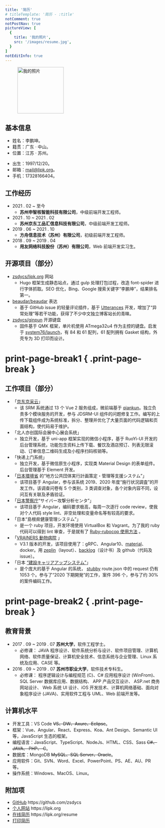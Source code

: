 ```yaml
---
title: '简历'
# titleTemplate: '简历 - :title'
notComment: true
notPostNav: true
pictureView: [
  {
    title: '我的照片',
    src: '/images/resume.jpg',
  }
]
notEditInfo: true
---
```


<figure class="image">
  <img loading="lazy" src="/images/resume.jpg" alt="我的照片" title="我的照片" height="150">
  <!-- <figcaption class="image-description notPrint">我的照片</figcaption> -->
</figure>

## 基本信息

<div class="resume-basics-box">
  <ul>
    <li>姓名：李鹏坤。</li>
    <li>籍贯：广东 · 中山。</li>
    <li>位置：江苏 · 苏州。</li>
  </ul>
  <ul>
    <li>出生：1997/12/20。</li>
    <li>邮箱：<a href="mailto:mail@lipk.org">mail@lipk.org</a>。</li>
    <li class="print-li">手机：17328166404。</li>
  </ul>
</div>

## 工作经历

- 2021 . 02 ~ 至今
  - **苏州申智核智能科技有限公司**，中级前端开发工程师。
- 2021 . 10 ~ 2021 . 02
  - **苏州京东工品汇信息科技有限公司**，中级前端开发工程师。
  <!-- - Vue + 公司内部 UI 框架，使用 Git 进行协同办公。 -->
- 2019 . 06 ~ 2021 . 10
  - **方舟信息技术（苏州）有限公司**，初级前端开发工程师。
  <!-- - Angular + Ant Design、Angular + 公司内部 UI 框架、Ruby + Rails + JQ + PostgreSQL 以及 Vue + Ant Design 等，使用 Git 进行协同办公。 -->
- 2018 . 09 ~ 2019 . 04
  - **用友网络科技股份（苏州）有限公司**，Web 前端开发实习生。
  <!-- - React + 钉耙的前端开发、Express + MongoDB + UI 框架 Semantic UI + Vue.js 搭建动态站点的全栈开发，使用 Git 进行协同办公。 -->

## 开源项目（部分）

- [zsdycs/lipk.org](https://github.com/zsdycs/lipk.org) 网站
  - Hugo 框架生成静态站点，通过 gulp 处理打包过程，改造 font-spider 进行字体抓取。SEO 优化，Bing、Google 搜索关键字“李鹏坤”，结果排名第一。
- [beaudar/beaudar](https://github.com/beaudar/beaudar) 表达
  - 基于 GitHub issue 的轻量评论插件，基于 [Utterances](https://utteranc.es/) 开发，增加了“异常处理”等若干功能，获得了不少中文独立博客站长的青睐。
- [zsdycs/ginpun](https://github.com/zsdycs/ginpun) 开源键盘
  - 固件基于 QMK 框架，单片机使用 ATmega32u4 作为主控的键盘。启发于 [system76/launch](https://github.com/system76/launch)，有 84 和 61 配列，61 配列拥有 Gasket 结构，外壳专为 3D 打印而设计。

# print-page-break1 { .print-page-break }

## 工作项目（部分）

- 「[京东京采云](https://www.jdbusiness.com/jdsolution_cy.html)」
  - 该 SRM 系统通过 13 个 Vue 2 服务组成，微前端基于 [qiankun](https://qiankun.umijs.org/)。独立负责多个模块服务的开发，参与 JDSRM-UI 组件的问题修复工作。编写的上传下载组件成为系统标准，拆分、整理并优化了大量页面的代码逻辑和页面结构，使代码易于维护。
- 「北人亦创国际会展中心展会系统」
  - 独立开发，基于 uni-app 框架实现的微信小程序，基于 RuoYi-UI 开发的后台管理系统，功能包含资料上传下载、餐饮及酒店预订、列表无限滚动、订单信息二维码生成及小程序扫码核销等。
- 「快递上门系统」
  - 独立开发，基于微信原生小程序，实现类 Material Design 的表单组件。后台管理基于 Element 开发。
- 「[日本環境省](https://www.env.go.jp/) 的“地方公共団体実行計画策定・管理等支援システム”」
  - 该项目基于 Angular，参与该系统 2019、2020 年度“施行状況調査”的开发工作。该调查问卷有 5 个类别，3 类调查对象，各个对象内容不同，设问互有关联及矛盾验证。
- 「[日本警察庁](https://www.npa.go.jp/)“サイバー攻撃分析センタ”」
  - 该项目基于 Angular，编码要求极高，每周一次逐行 code review，使我对个人代码 style lint、非空处理和变量命名等有较高的要求。
- 「日本“島根県健康管理システム”」
  - 是一个 ruby 项目，开发环境使用 VirtualBox 和 Vagrant。为了我的 ruby 代码可以得到 lint 审查，于是就有了 [Ruby-rubocop 使用方法](https://www.lipk.org/blog/2020/05/15/how-to-use-ruby-rubocop/) 。
- 「[VRAINERS 動物病院](https://www.vrainers.jp/) 」
  - V3.1 版本的开发，该项目使用了：gRPC、Angular10、[material](https://next.material.angular.io/components)、docker。用 [zeplin](https://zeplin.io/)（layout）、[backlog](https://backlog.com/)（设计书）及 github（代码及 issue）。
- 「日本 [“建設キャリアアップシステム”](https://www.ccus.jp/p/info)」
  - 是个庞大的基于 Angular 的系统， [stubby](https://www.npmjs.com/package/stubby) route.json 中的 request 仍有 1053 个。参与了“2020 下期開発”的工作，案件 396 个，参与了约 30% 的案件编码工作。

# print-page-break2 { .print-page-break }

## 教育背景

- 2017 . 09 ~ 2019 . 07 **苏州大学**，软件工程学士。
  - 必修课：
    JAVA 程序设计、软件系统分析与设计、软件项目管理、计算机网络、软件质量保证、计算机安全技术、信息系统与企业管理、Linux 系统及应用、CASE 等。
- 2016 . 09 ~ 2019 . 07 **苏州市职业大学**，软件技术专科生。
  - 必修课：
    程序逻辑设计与编程规范 (C)、C# 应用程序设计 (WinFrom)、 SQL Server 数据库应用、数据结构、 APP 产品交互设计、 ASP.net 商务网站设计、 Web 系统 UI 设计、iOS 开发技术、计算机网络基础、面向对象程序设计 (JAVA)、实用软件工程与 UML、Web 前端开发等。

<!-- ## 技能证书

- 国家计算机三级（办公软件应用模块高级操作员级）
- 国家计算机四级（语言程序设计编制模块 C# 语言程序员级） -->

## 计算机水平

- 开发工具：VS Code ~~VS、DW、Axure、Eclipse~~。
- 框架：Vue、Angular、React、Express、Koa、Ant Design、Semantic UI 等，JavaScript 生态的框架。
- 编程语言：JavaScript、TypeScript、NodeJs、HTML、CSS、Sass ~~C#、JAVA、 PHP、 C~~。
- 数据库：MongoDB ~~MySQL、SQL Server、Oracle~~。
- 应用软件：Git、SVN、Word、Excel、PowerPoint、PS、AE、AU、PR 等。
- 操作系统：Windows、MacOS、Linux。

<!-- # print-page-break3 { .print-page-break } -->

<!-- ## 校内活动

- 计算机工程学院团委宣传部，干事。
  - 拍摄学院及学校活动的新闻照片。
  - 新闻稿、微信推文的撰写工作。
  - 在任职期获“优秀工作者”称号。
- 计算机工程学院攻玉工作室，负责人。
  - 大一下学期加入工作室。
  - 大二工作室换届当选为负责人。
  - “纽斯杯”大学生创业设计大赛。
  - 苏州市职业大学创新创意作品大赛。
  - 计算机工程学院“互联网+”创新创业大赛。
  - 苏州市职业大学第二十届职业生涯节大学生创业设计大赛。
  - 第三届“郑和杯”中德青年创新创业大赛。
  - “赢在苏州”第十届苏州青年精英创业大赛。 -->

<!-- ## 荣誉奖励

- 2016-2017 连续两年获“院级优秀共青团员”。
- 苏州市职业大学大学生创新创意作品大赛三等奖。
- 计算机工程学院“纽斯杯”大学生创业设计大赛一等奖。
- 苏州市职业大学第二十届职业生涯规划节大学生创业设计大赛三等奖。
- 第三届“郑和杯”中德青年创新创业大赛优胜奖。
- 计算机工程学院“互联网+创新创业大赛”最佳作品奖、优秀作品奖。
- 苏州市职业大学 2016 级新生军训“优秀学员”。
- 及其他院、校各类文娱体育活动比赛奖项不一一列出。 -->

<!-- ## 自我评价

1. 良好的沟通与表达能力，善于聆听，乐观幽默，以诚待人。
2. 良好的心态和责任感，吃苦耐劳，擅于团队合作，勇于面对挑战。
3. 良好的自主学习能力，善于发现、解决问题，勤于研究不断提高。 -->

## 附加项

<ul>
  <li><a href="https://github.com/zsdycs" target="_blank">GitHub</a><span class="print"> https://github.com/zsdycs</span></li>
  <li><a href="/" target="_blank">个人网站</a><span class="print"> https://lipk.org</span></li>
  <li class="print-li"><a href="/resume" target="_blank">在线简历</a><span> https://lipk.org/resume</span></li>
  <li class="notPrint"><a href="javascript:void(0);" onclick="window.print()" title="推荐使用基于 Chromium 的浏览器">打印简历</a></li>
</ul>
